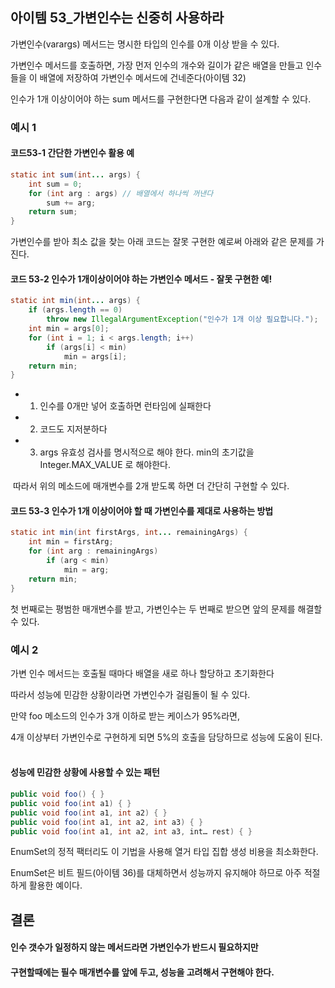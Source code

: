 아이템 53_가변인수는 신중히 사용하라
---

가변인수(varargs) 메서드는 명시한 타입의 인수를 0개 이상 받을 수 있다.  

가변인수 메서드를 호출하면, 가장 먼저 인수의 개수와 길이가 같은 배열을 만들고 인수들을 이 배열에 저장하여 가변인수 메서드에 건네준다(아이템 32)

인수가 1개 이상이어야 하는 sum 메서드를 구현한다면 다음과 같이 설계할 수 있다. 
### 예시 1

#### 코드53-1 간단한 가변인수 활용 예
```java
static int sum(int... args) {
    int sum = 0;
    for (int arg : args) // 배열에서 하나씩 꺼낸다
        sum += arg;
    return sum;
}
```

가변인수를 받아 최소 값을 찾는 아래 코드는 잘못 구현한 예로써 아래와 같은 문제를 가진다.

#### 코드 53-2 인수가 1개이상이어야 하는 가변인수 메서드 - 잘못 구현한 예!
```java 
static int min(int... args) {
    if (args.length == 0)
        throw new IllegalArgumentException("인수가 1개 이상 필요합니다.");
    int min = args[0];
    for (int i = 1; i < args.length; i++)
        if (args[i] < min)
            min = args[i];
    return min;
}
```
- 1. 인수를 0개만 넣어 호출하면 런타임에 실패한다
- 2. 코드도 지저분하다
- 3. args 유효성 검사를 명시적으로 해야 한다. min의 초기값을 Integer.MAX_VALUE 로 해야한다.

 따라서 위의 메소드에 매개변수를 2개 받도록 하면 더 간단히 구현할 수 있다.

#### 코드 53-3 인수가 1개 이상이어야 할 때 가변인수를 제대로 사용하는 방법
```java
static int min(int firstArgs, int... remainingArgs) {
    int min = firstArg;
    for (int arg : remainingArgs)
        if (arg < min)
            min = arg;
    return min;
}
```

첫 번째로는 평범한 매개변수를 받고, 가변인수는 두 번째로 받으면 앞의 문제를 해결할 수 있다.

### 예시 2
가변 인수 메서드는 호출될 때마다 배열을 새로 하나 할당하고 초기화한다

따라서 성능에 민감한 상황이라면 가변인수가 걸림돌이 될 수 있다.

만약 foo 메소드의 인수가 3개 이하로 받는 케이스가 95%라면,   

4개 이상부터 가변인수로 구현하게 되면 5%의 호출을 담당하므로 성능에 도움이 된다.
 
#### 성능에 민감한 상황에 사용할 수 있는 패턴
```java
public void foo() { }
public void foo(int a1) { }
public void foo(int a1, int a2) { }
public void foo(int a1, int a2, int a3) { }
public void foo(int a1, int a2, int a3, int… rest) { }
```

EnumSet의 정적 팩터리도 이 기법을 사용해 열거 타입 집합 생성 비용을 최소화한다.

EnumSet은 비트 필드(아이템 36)를 대체하면서 성능까지 유지해야 하므로 아주 적절하게 활용한 예이다.

결론 
----
#### 인수 갯수가 일정하지 않는 메서드라면 가변인수가 반드시 필요하지만

#### 구현할때에는 필수 매개변수를 앞에 두고, 성능을 고려해서 구현해야 한다.
